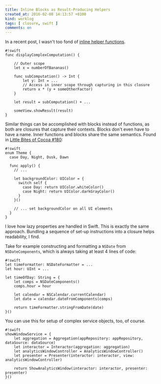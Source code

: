 ```yaml
---
title: Inline Blocks as Result-Producing Helpers
created_at: 2016-02-08 14:13:57 +0100
kind: worklog
tags: [ closure, swift ]
comments: on
---
```


In a recent post, I wasn't too fond of [inline helper functions](/posts/2016/01/helper-functions/). 

    #!swift
    func displayComplexComputation() {
        
        // Outer scope
        let x = numberOfBananas()
        
        func subComputation() -> Int {
            let y: Int = ...
            // Access in inner scope through capturing in this closure
            return x * (y + someOtherFactor)
        }
        
        let result = subComputation() + ...
        
        someView.showResult(result)
    }
    
Similar things can be accomplished with blocks instead of functions, as both are closures that capture their contexts. Blocks don't even have to have a name. Inner functions and blocks share the same semantics. Found in [Little Bites of Cocoa #180](https://littlebitesofcocoa.com/180-more-swift-tricks):

    #!swift
    enum Theme {
      case Day, Night, Dusk, Dawn
    
      func apply() {
        // ...
    
        let backgroundColor: UIColor = {
          switch self {
            case Day: return UIColor.whiteColor()
            case Night: return UIColor.darkGrayColor()
          }
        }()
    
        // ... set backgroundColor on all UI elements
      }
    }


I love how lazy properties are handled in Swift. This is exactly the same approach. Bundling a sequence of set-up instructions into a closure helps readability, I find.

Take for example constructing and formatting a `NSDate` from `NSDateComponents`, which is always taking at least 4 lines of code:

    #!swift
    let timeFormatter: NSDateFormatter = ...
    let hour: UInt = ...
    
    let timeOfDay: String = {
        let comps = NSDateComponents()
        comps.hour = hour
    
        let calendar = NSCalendar.currentCalendar)
        let date = calendar.dateFromComponents(comps)
        
        return timeFormatter.stringFromDate(date)
    }()

You can use this for setup of complex service objects, too, of course.

    #!swift
    showWindowService = {
        let aggregation = Aggregation(appRepository: appRepository, dataSource: dataSource)
        let interactor = Interactor(aggregation: aggregation)
        let analyticsWindowController = AnalyticsWindowController()
        let presenter = Presenter(interactor: interactor, view: analyticsWindowController)

        return ShowAnalyticsWindow(interactor: interactor, presenter: presenter)
    }()
    
